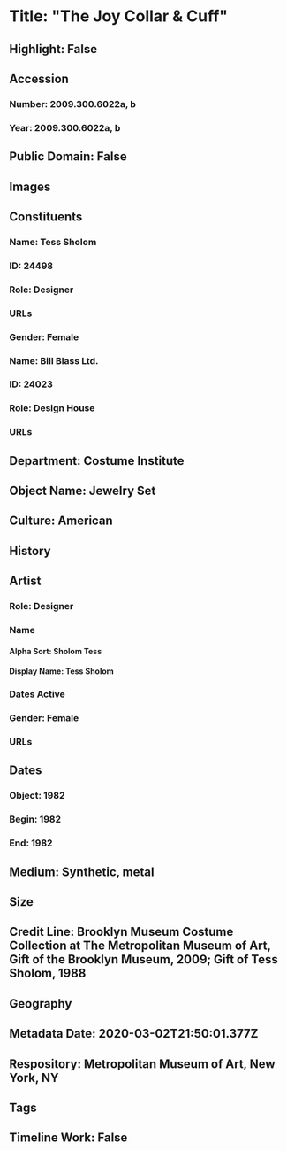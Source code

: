 # Title: "The Joy Collar & Cuff"
## Highlight: False
## Accession
### Number: 2009.300.6022a, b
### Year: 2009.300.6022a, b
## Public Domain: False
## Images
## Constituents
### Name: Tess Sholom
### ID: 24498
### Role: Designer
### URLs
### Gender: Female
### Name: Bill Blass Ltd.
### ID: 24023
### Role: Design House
### URLs
## Department: Costume Institute
## Object Name: Jewelry Set
## Culture: American
## History
## Artist
### Role: Designer
### Name
#### Alpha Sort: Sholom Tess
#### Display Name: Tess Sholom
### Dates Active
### Gender: Female
### URLs
## Dates
### Object: 1982
### Begin: 1982
### End: 1982
## Medium: Synthetic, metal
## Size
## Credit Line: Brooklyn Museum Costume Collection at The Metropolitan Museum of Art, Gift of the Brooklyn Museum, 2009; Gift of Tess Sholom, 1988
## Geography
## Metadata Date: 2020-03-02T21:50:01.377Z
## Respository: Metropolitan Museum of Art, New York, NY
## Tags
## Timeline Work: False